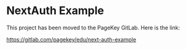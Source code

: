 # NextAuth Example

This project has been moved to the PageKey GitLab. Here is the link:

https://gitlab.com/pagekey/edu/next-auth-example
